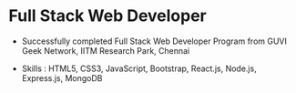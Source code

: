 # Full Stack Web Developer

- Successfully completed Full Stack Web Developer Program from GUVI Geek Network, IITM Research Park, Chennai

- Skills : HTML5, CSS3, JavaScript, Bootstrap, React.js, Node.js, Express.js, MongoDB
